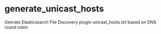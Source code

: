 # generate_unicast_hosts
Genrate Elasticsearch File Discovery plugin unicast_hosts.txt based on DNS round robin
